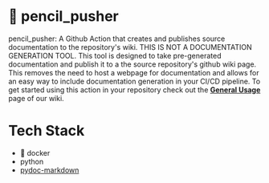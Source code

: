 # 📝 pencil_pusher
pencil_pusher: A Github Action that creates and publishes source documentation to the repository's wiki. THIS IS NOT A DOCUMENTATION GENERATION TOOL. This tool is designed to take pre-generated documentation and publish it to a the source repository's github wiki page. This removes the need to host a webpage for documentation and allows for an easy way to include documentation generation in your CI/CD pipeline. To get started using this action in your repository check out the **[General Usage](https://github.com/stephend017/pencil-pusher/wiki/General-Usage)** page of our wiki. 

# Tech Stack
- :whale: docker
- python
- [pydoc-markdown](https://pydoc-markdown.readthedocs.io/en/latest/)
